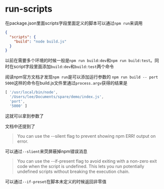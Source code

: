 # run-scripts

在package.json里面scripts字段里面定义的脚本可以通过`npm run`来调用
```json
{
  "scripts": {
    "build": "node build.js"
  }
}
```

以前在需要多个环境的时候一般是`npm run build:dev`和`npm run build:test`。同时在script字段里面添加`build:dev`和`build:test`两个命令

阅读npm官方文档才发现`npm run`是可以添加运行参数的
`npm run build -- port 5000`这样的命令在build.js文件里通过`process.argv`获得的结果是
```javascript
[ '/usr/local/bin/node',
  '/Users/lee/Documents/spare/demo/index.js',
  'port',
  '5000' ]
```

这就可以拿到参数了


文档中还提到了
> You can use the --silent flag to prevent showing npm ERR! output on error.

可以通过`--slient`来荧屏蔽掉npm错误消息
  
  
  
> You can use the --if-present flag to avoid exiting with a non-zero exit code when the script is undefined. This lets you run potentially undefined scripts without breaking the execution chain.

可以通过`--if-preset`在脚本未定义的时候返回非零值
